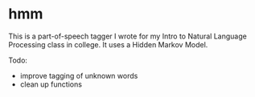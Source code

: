 # hmm

This is a part-of-speech tagger I wrote for my Intro to Natural Language Processing class in college. 
It uses a Hidden Markov Model. 

Todo: 
- improve tagging of unknown words 
- clean up functions 
